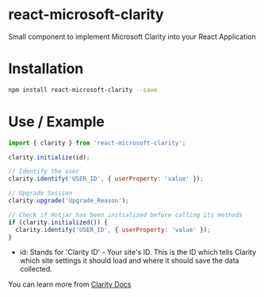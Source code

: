 # react-microsoft-clarity
Small component to implement Microsoft Clarity into your React Application

# Installation
```bash
npm install react-microsoft-clarity --save
```

# Use / Example
```javascript
import { clarity } from 'react-microsoft-clarity';

clarity.initialize(id);

// Identify the user
clarity.identify('USER_ID', { userProperty: 'value' });

// Upgrade Session
clarity.upgrade('Upgrade_Reason');

// Check if Hotjar has been initialized before calling its methods
if (clarity.initialized()) {
  clarity.identify('USER_ID', { userProperty: 'value' });
}
```
- id: Stands for 'Clarity ID' - Your site's ID. This is the ID which tells Clarity which site settings it should load and where it should save the data collected.

You can learn more from [Clarity Docs](https://learn.microsoft.com/en-us/clarity/)
